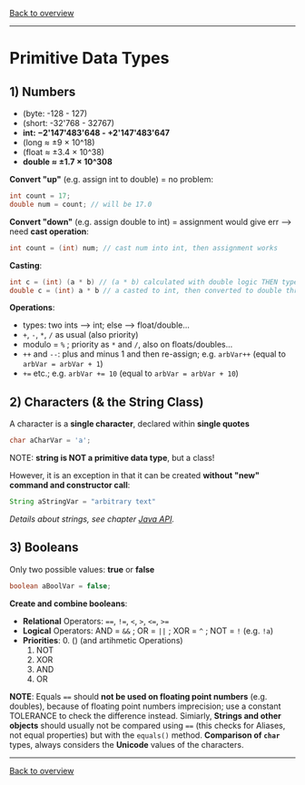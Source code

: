 [Back to overview](./00_Java_SyntaxGuide.md)

---
# Primitive Data Types

## 1) Numbers

- (byte: -128 - 127)
- (short: -32'768 - 32767)
- **int: −2'147'483'648 - +2'147'483'647**
- (long ≈ ±9 × 10^18)
- (float ≈ ±3.4 × 10^38)
- **double ≈ ±1.7 × 10^308**


**Convert "up"** (e.g. assign int to double) = no problem:
```java
int count = 17;
double num = count; // will be 17.0
```

**Convert "down"** (e.g. assign double to int) = assignment would give err --> need **cast operation**:
```java
int count = (int) num; // cast num into int, then assignment works
```
**Casting**:
```java
int c = (int) (a * b) // (a * b) calculated with double logic THEN type-casted to int
double c = (int) a * b // a casted to int, then converted to double through multiplication
```

**Operations**:
- types: two ints --> int; else --> float/double...
- `+`, `-`, `*`, `/` as usual (also priority)
- modulo = `%` ; priority as `*` and `/`, also on floats/doubles...
- `++` and `--`: plus and minus 1 and then re-assign; e.g. `arbVar++` (equal to `arbVar = arbVar + 1`)
- `+=` etc.; e.g. `arbVar += 10` (equal to `arbVar = arbVar + 10`)

## 2) Characters (& the String Class)

A character is a **single character**, declared within **single quotes**
```java
char aCharVar = 'a';
```

NOTE: **string is NOT a primitive data type**, but a class!

However, it is an exception in that it can be created **without "new" command and constructor call**:
```java
String aStringVar = "arbitrary text"
```
*Details about strings, see  chapter [Java API](10_Java_API.md).*

<div style="page-break-before: always;"></div>

## 3) Booleans

Only two possible values: **true** or **false**
```java
boolean aBoolVar = false;
```

**Create and combine booleans**:
- **Relational** Operators: `==`, `!=`, `<`, `>`, `<=`, `>=`
- **Logical** Operators: AND = `&&` ; OR = `||` ; XOR = `^` ; NOT = `!` (e.g. `!a`)
- **Priorities**:
    0. () (and artihmetic Operations)
    1. NOT
    2. XOR
    3. AND
    4. OR

**NOTE**: Equals `==` should **not be used on floating point numbers** (e.g. doubles), because of floating point numbers imprecision; use a constant TOLERANCE to check the difference instead. Simiarly, **Strings and other objects** should usually not be compared using `==` (this checks for Aliases, not equal properties) but with the `equals()` method. **Comparison of `char`** types, always considers the **Unicode** values of the characters.

---

[Back to overview](./00_Java_SyntaxGuide.md)
